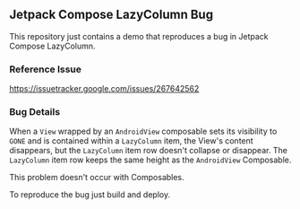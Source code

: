 ## Jetpack Compose LazyColumn Bug

This repository just contains a demo that reproduces a bug in Jetpack Compose LazyColumn.

### Reference Issue 

https://issuetracker.google.com/issues/267642562

### Bug Details

When a `View` wrapped by an `AndroidView` composable sets its visibility to `GONE` and is contained within a `LazyColumn` item, the View's content disappears, but the `LazyColumn` item row doesn't collapse or disappear. The `LazyColumn` item row keeps the same height as the `AndroidView` Composable.

This problem doesn't occur with Composables.

To reproduce the bug just build and deploy.